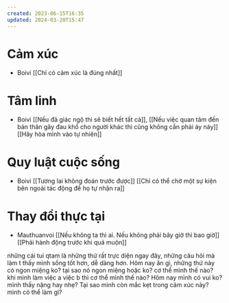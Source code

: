 ```yaml
---
created: 2023-06-15T16:35
updated: 2024-03-20T15:47
---
```

# Cảm xúc
- Boivi [[Chỉ có cảm xúc là đúng nhất]]
# Tâm linh
- Boivi [[Nếu đã giác ngộ thì sẽ biết hết tất cả]], [[Nếu việc quan tâm đến bản thân gây đau khổ cho người khác thì cũng không cần phải áy náy]] [[Hãy hòa mình vào tự nhiên]]
# Quy luật cuộc sống
- Boivi [[Tương lai không đoán trước được]] [[Chỉ có thể chờ một sự kiện bên ngoài tác động để họ tự nhận ra]]

# Thay đổi thực tại
- Mauthuanvoi [[Nếu không ta thì ai. Nếu không phải bây giờ thì bao giờ]] [[Phải hành động trước khi quá muộn]]

những cái tui qtam là những thứ rất trực diện ngay đây, những câu hỏi mà làm t thấy mình sống tốt hơn, dễ dàng hơn. Hôm nay ăn gì, những thứ này có ngon miệng ko? tại sao nó ngon miệng hoặc ko? cơ thể mình thế nào? khi mình làm việc a việc b thì cơ thể mình thế nào? Hôm nay mình có vui ko? mình thấy nặng hay nhẹ? Tại sao mình còn mắc kẹt trong cảm xúc này? mình có thể làm gì?